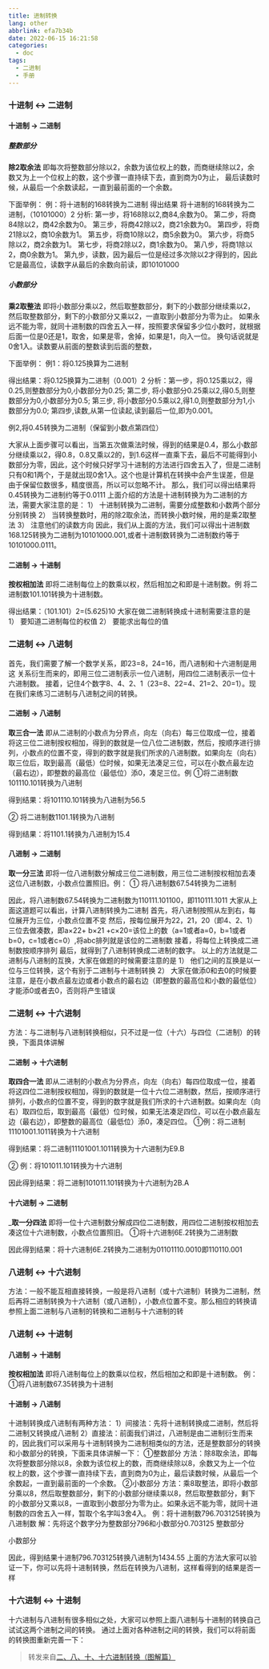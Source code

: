 ```yaml
---
title: 进制转换
lang: other
abbrlink: efa7b34b
date: 2022-06-15 16:21:58
categories:
  - doc
tags:
  - 二进制
  - 手册
---
```



### 十进制 <-> 二进制

  #### 十进制 -> 二进制
  ##### 整数部分
__除2取余法__
即每次将整数部分除以2，余数为该位权上的数，而商继续除以2，余数又为上一个位权上的数，这个步骤一直持续下去，直到商为0为止，
最后读数时候，从最后一个余数读起，一直到最前面的一个余数。
<!--more-->

下面举例：
例：将十进制的168转换为二进制
得出结果 将十进制的168转换为二进制，（10101000）2
分析:
第一步，将168除以2,商84,余数为0。
第二步，将商84除以2，商42余数为0。
第三步，将商42除以2，商21余数为0。
第四步，将商21除以2，商10余数为1。
第五步，将商10除以2，商5余数为0。
第六步，将商5除以2，商2余数为1。
第七步，将商2除以2，商1余数为0。
第八步，将商1除以2，商0余数为1。
第九步，读数，因为最后一位是经过多次除以2才得到的，因此它是最高位，读数字从最后的余数向前读，即10101000

#####  小数部分
__乘2取整法__
即将小数部分乘以2，然后取整数部分，剩下的小数部分继续乘以2，然后取整数部分，剩下的小数部分又乘以2，一直取到小数部分为零为止。
如果永远不能为零，就同十进制数的四舍五入一样，按照要求保留多少位小数时，就根据后面一位是0还是1，取舍，如果是零，舍掉，如果是1，向入一位。
换句话说就是0舍1入。读数要从前面的整数读到后面的整数，

下面举例：
例1：将0.125换算为二进制

得出结果：将0.125换算为二进制（0.001）2
分析：第一步，将0.125乘以2，得0.25,则整数部分为0,小数部分为0.25;
第二步, 将小数部分0.25乘以2,得0.5,则整数部分为0,小数部分为0.5;
第三步, 将小数部分0.5乘以2,得1.0,则整数部分为1,小数部分为0.0;
第四步,读数,从第一位读起,读到最后一位,即为0.001。


例2,将0.45转换为二进制（保留到小数点第四位）


大家从上面步骤可以看出，当第五次做乘法时候，得到的结果是0.4，那么小数部分继续乘以2，得0.8，0.8又乘以2的，到1.6这样一直乘下去，最后不可能得到小数部分为零，因此，这个时候只好学习十进制的方法进行四舍五入了，但是二进制只有0和1两个，于是就出现0舍1入。这个也是计算机在转换中会产生误差，但是由于保留位数很多，精度很高，所以可以忽略不计。
那么，我们可以得出结果将0.45转换为二进制约等于0.0111
上面介绍的方法是十进制转换为为二进制的方法，需要大家注意的是：
1） 十进制转换为二进制，需要分成整数和小数两个部分分别转换
2） 当转换整数时，用的除2取余法，而转换小数时候，用的是乘2取整法
3） 注意他们的读数方向
因此，我们从上面的方法，我们可以得出十进制数168.125转换为二进制为10101000.001,或者十进制数转换为二进制数约等于10101000.0111。

#### 二进制 -> 十进制 
__按权相加法__
即将二进制每位上的数乘以权，然后相加之和即是十进制数。例
将二进制数101.101转换为十进制数。

得出结果：（101.101）2=(5.625)10
大家在做二进制转换成十进制需要注意的是
1） 要知道二进制每位的权值
2） 要能求出每位的值


### 二进制 <-> 八进制

首先，我们需要了解一个数学关系，即23=8，24=16，而八进制和十六进制是用这
关系衍生而来的，即用三位二进制表示一位八进制，用四位二进制表示一位十六进制数。
接着，记住4个数字8、4、2、1（23=8、22=4、21=2、20=1）。现在我们来练习二进制与八进制之间的转换。

#### 二进制 -> 八进制

__取三合一法__
即从二进制的小数点为分界点，向左（向右）每三位取成一位，接着将这三位二进制按权相加，得到的数就是一位八位二进制数，然后，按顺序进行排列，小数点的位置不变，得到的数字就是我们所求的八进制数。如果向左（向右）取三位后，取到最高（最低）位时候，如果无法凑足三位，可以在小数点最左边（最右边），即整数的最高位（最低位）添0，凑足三位。例
①将二进制数101110.101转换为八进制

得到结果：将101110.101转换为八进制为56.5

② 将二进制数1101.1转换为八进制

得到结果：将1101.1转换为八进制为15.4

#### 八进制 -> 二进制
__取一分三法__
即将一位八进制数分解成三位二进制数，用三位二进制按权相加去凑这位八进制数，小数点位置照旧。例：
① 将八进制数67.54转换为二进制

因此，将八进制数67.54转换为二进制数为110111.101100，即110111.1011
大家从上面这道题可以看出，计算八进制转换为二进制
首先，将八进制按照从左到右，每位展开为三位，小数点位置不变
然后，按每位展开为22，21，20（即4、2、1）三位去做凑数，即a×22+ b×21 +c×20=该位上的数（a=1或者a=0，b=1或者b=0，c=1或者c=0）,将abc排列就是该位的二进制数
接着，将每位上转换成二进制数按顺序排列
最后，就得到了八进制转换成二进制的数字。
以上的方法就是二进制与八进制的互换，大家在做题的时候需要注意的是
1） 他们之间的互换是以一位与三位转换，这个有别于二进制与十进制转换
2） 大家在做添0和去0的时候要注意，是在小数点最左边或者小数点的最右边（即整数的最高位和小数的最低位）才能添0或者去0，否则将产生错误

### 二进制 <-> 十六进制

方法：与二进制与八进制转换相似，只不过是一位（十六）与四位（二进制）的转换，下面具体讲解

#### 二进制 -> 十六进制
__取四合一法__
即从二进制的小数点为分界点，向左（向右）每四位取成一位，接着将这四位二进制按权相加，得到的数就是一位十六位二进制数，然后，按顺序进行排列，小数点的位置不变，得到的数字就是我们所求的十六进制数。如果向左（向右）取四位后，取到最高（最低）位时候，如果无法凑足四位，可以在小数点最左边（最右边），即整数的最高位（最低位）添0，凑足四位。
①例：将二进制11101001.1011转换为十六进制

得到结果：将二进制11101001.1011转换为十六进制为E9.B


② 例：将101011.101转换为十六进制

因此得到结果：将二进制101011.101转换为十六进制为2B.A


#### 十六进制 -> 二进制
___取一分四法__
即将一位十六进制数分解成四位二进制数，用四位二进制按权相加去凑这位十六进制数，小数点位置照旧。
①将十六进制6E.2转换为二进制数

因此得到结果：将十六进制6E.2转换为二进制为01101110.0010即110110.001

### 八进制 <-> 十六进制
方法：一般不能互相直接转换，一般是将八进制（或十六进制）转换为二进制，然后再将二进制转换为十六进制（或八进制），小数点位置不变。那么相应的转换请参照上面二进制与八进制的转换和二进制与十六进制的转


### 八进制 <-> 十进制

#### 八进制 -> 十进制

__按权相加法__
即将八进制每位上的数乘以位权，然后相加之和即是十进制数。
例：①将八进制数67.35转换为十进制

#### 十进制 -> 八进制
十进制转换成八进制有两种方法：
1）间接法：先将十进制转换成二进制，然后将二进制又转换成八进制
2）直接法：前面我们讲过，八进制是由二进制衍生而来的，因此我们可以采用与十进制转换为二进制相类似的方法，还是整数部分的转换和小数部分的转换，下面来具体讲解一下：
①整数部分
方法：除8取余法，即每次将整数部分除以8，余数为该位权上的数，而商继续除以8，余数又为上一个位权上的数，这个步骤一直持续下去，直到商为0为止，最后读数时候，从最后一个余数起，一直到最前面的一个余数。
②小数部分
方法：乘8取整法，即将小数部分乘以8，然后取整数部分，剩下的小数部分继续乘以8，然后取整数部分，剩下的小数部分又乘以8，一直取到小数部分为零为止。如果永远不能为零，就同十进制数的四舍五入一样，暂取个名字叫3舍4入。
例：将十进制数796.703125转换为八进制数
解：先将这个数字分为整数部分796和小数部分0.703125
整数部分

小数部分

因此，得到结果十进制796.703125转换八进制为1434.55
上面的方法大家可以验证一下，你可以先将十进制转换，然后在转换为八进制，这样看得到的结果是否一样

### 十六进制 <-> 十进制
十六进制与八进制有很多相似之处，大家可以参照上面八进制与十进制的转换自己试试这两个进制之间的转换。
通过上面对各种进制之间的转换，我们可以将前面的转换图重新完善一下：



>转发来自[二、八、十、十六进制转换（图解篇）](https://www.cnblogs.com/gaizai/p/4233780.html)

